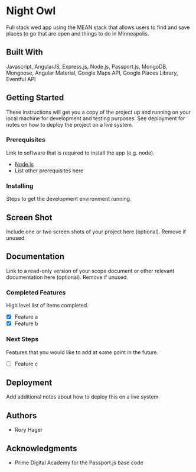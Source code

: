 # Night Owl

Full stack wed app using the MEAN stack that allows users to find and save places to go that are open and things to do in Minneapolis.

## Built With

Javascript, AngularJS, Express.js, Node.js, Passport.js, MongoDB,
Mongoose, Angular Material, Google Maps API, Google Places Library, Eventful API


## Getting Started

These instructions will get you a copy of the project up and running on your local machine for development and testing purposes. See deployment for notes on how to deploy the project on a live system.

### Prerequisites

Link to software that is required to install the app (e.g. node).

- [Node.js](https://nodejs.org/en/)
- List other prerequisites here


### Installing

Steps to get the development environment running.

## Screen Shot

Include one or two screen shots of your project here (optional). Remove if unused.

## Documentation

Link to a read-only version of your scope document or other relevant documentation here (optional). Remove if unused.

### Completed Features

High level list of items completed.

- [x] Feature a
- [x] Feature b

### Next Steps

Features that you would like to add at some point in the future.

- [ ] Feature c

## Deployment

Add additional notes about how to deploy this on a live system

## Authors

* Rory Hager


## Acknowledgments

* Prime Digital Academy for the Passport.js base code
